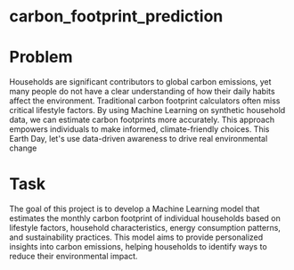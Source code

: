 # carbon_footprint_prediction
# Problem
Households are significant contributors to global carbon emissions, yet many people do not have a clear understanding of how their daily habits affect the environment. Traditional carbon footprint calculators often miss critical lifestyle factors. By using Machine Learning on synthetic household data, we can estimate carbon footprints more accurately. This approach empowers individuals to make informed, climate-friendly choices. This Earth Day, let's use data-driven awareness to drive real environmental change
# Task
The goal of this project is to develop a Machine Learning model that estimates the monthly carbon footprint of individual households based on lifestyle factors, household characteristics, energy consumption patterns, and sustainability practices. This model aims to provide personalized insights into carbon emissions, helping households to identify ways to reduce their environmental impact.
